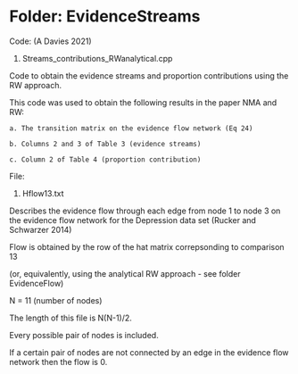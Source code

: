 # Folder: EvidenceStreams
Code: (A Davies 2021)

1. Streams_contributions_RWanalytical.cpp

  Code to obtain the evidence streams and proportion contributions using the RW approach.
  
  This code was used to obtain the following results in the paper NMA and RW:
  
    a. The transition matrix on the evidence flow network (Eq 24)
    
    b. Columns 2 and 3 of Table 3 (evidence streams)
    
    c. Column 2 of Table 4 (proportion contribution)

File:

1. Hflow13.txt

  Describes the evidence flow through each edge from node 1 to node 3 on the evidence flow network for the Depression data set (Rucker and Schwarzer 2014)
  
  Flow is obtained by the row of the hat matrix correpsonding to comparison 13
  
  (or, equivalently, using the analytical RW approach - see folder EvidenceFlow)
  
  N = 11 (number of nodes)
  
  The length of this file is N(N-1)/2.
  
  Every possible pair of nodes is included.
  
  If a certain pair of nodes are not connected by an edge in the evidence flow network then the flow is 0. 
